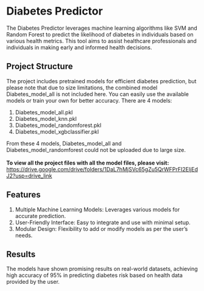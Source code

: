 # Diabetes Predictor
The Diabetes Predictor leverages machine learning algorithms like SVM and Random Forest to predict the likelihood of diabetes in individuals based on various health metrics. This tool aims to assist healthcare professionals and individuals in making early and informed health decisions.

## Project Structure
The project includes pretrained models for efficient diabetes prediction, but please note that due to size limitations, the combined model Diabetes_model_all is not included here. You can easily use the available models or train your own for better accuracy.
There are 4 models:
1. Diabetes_model_all.pkl
2. Diabetes_model_knn.pkl
3. Diabetes_model_randomforest.pkl
4. Diabetes_model_xgbclassifier.pkl

From these 4 models, Diabetes_model_all and Diabetes_model_randomforest could not be uploaded due to large size.
<br>
<br>
**To view all the project files with all the model files, please visit:** https://drive.google.com/drive/folders/1DaL7hMjSVc65gZu5QrWFPrFI2EljEdJ2?usp=drive_link

## Features
1. Multiple Machine Learning Models: Leverages various models for accurate prediction.
2. User-Friendly Interface: Easy to integrate and use with minimal setup.
3. Modular Design: Flexibility to add or modify models as per the user’s needs.

## Results
The models have shown promising results on real-world datasets, achieving high accuracy of 95% in predicting diabetes risk based on health data provided by the user.
